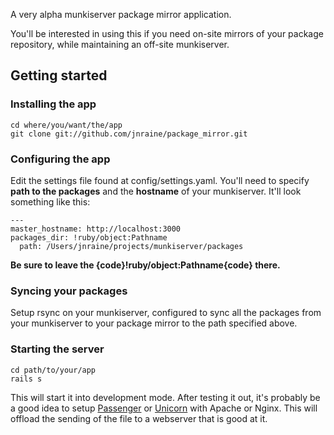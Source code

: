 A very alpha munkiserver package mirror application.

You'll be interested in using this if you need on-site mirrors of your package repository, while maintaining an off-site munkiserver.

## Getting started ##

### Installing the app ###

```
cd where/you/want/the/app
git clone git://github.com/jnraine/package_mirror.git
```

### Configuring the app ###

Edit the settings file found at config/settings.yaml.  You'll need to specify **path to the packages** and the **hostname** of your munkiserver.  It'll look something like this:

```
---
master_hostname: http://localhost:3000
packages_dir: !ruby/object:Pathname 
  path: /Users/jnraine/projects/munkiserver/packages
```

__Be sure to leave the {code}!ruby/object:Pathname{code} there.__

### Syncing your packages ###

Setup rsync on your munkiserver, configured to sync all the packages from your munkiserver to your package mirror to the path specified above.

### Starting the server ###

```
cd path/to/your/app
rails s
```

This will start it into development mode.  After testing it out, it's probably be a good idea to setup [Passenger](http://www.modrails.com/) or [Unicorn](http://unicorn.bogomips.org/) with Apache or Nginx.  This will offload the sending of the file to a webserver that is good at it.